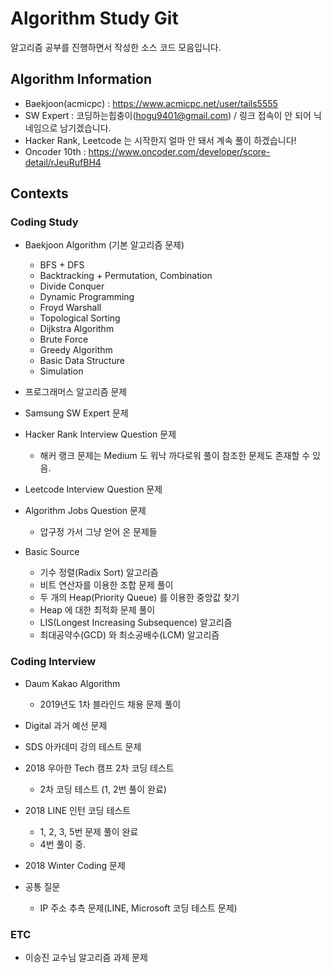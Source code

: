 # Algorithm Study Git

알고리즘 공부를 진행하면서 작성한 소스 코드 모음입니다.

## Algorithm Information

- Baekjoon(acmicpc) : https://www.acmicpc.net/user/tails5555
- SW Expert : 코딩하는힙충이(hogu9401@gmail.com) / 링크 접속이 안 되어 닉네임으로 남기겠습니다.
- Hacker Rank, Leetcode 는 시작한지 얼마 안 돼서 계속 풀이 하겠습니다! 
- Oncoder 10th : https://www.oncoder.com/developer/score-detail/rJeuRufBH4

## Contexts

### Coding Study

- Baekjoon Algorithm (기본 알고리즘 문제)
    - BFS + DFS
    - Backtracking + Permutation, Combination
    - Divide Conquer
    - Dynamic Programming
    - Froyd Warshall
    - Topological Sorting
    - Dijkstra Algorithm
    - Brute Force
    - Greedy Algorithm
    - Basic Data Structure
    - Simulation

- 프로그래머스 알고리즘 문제

- Samsung SW Expert 문제

- Hacker Rank Interview Question 문제
    - 해커 랭크 문제는 Medium 도 워낙 까다로워 풀이 참조한 문제도 존재할 수 있음.

- Leetcode Interview Question 문제

- Algorithm Jobs Question 문제
    - 압구정 가서 그냥 얻어 온 문제들
    
- Basic Source
    - 기수 정렬(Radix Sort) 알고리즘
    - 비트 연산자를 이용한 조합 문제 풀이
    - 두 개의 Heap(Priority Queue) 를 이용한 중앙값 찾기
    - Heap 에 대한 최적화 문제 풀이
    - LIS(Longest Increasing Subsequence) 알고리즘
    - 최대공약수(GCD) 와 최소공배수(LCM) 알고리즘

### Coding Interview
    
- Daum Kakao Algorithm
    - 2019년도 1차 블라인드 채용 문제 풀이
    
- Digital 과거 예선 문제
    
- SDS 아카데미 강의 테스트 문제
    
- 2018 우아한 Tech 캠프 2차 코딩 테스트
    - 2차 코딩 테스트 (1, 2번 풀이 완료)
    
- 2018 LINE 인턴 코딩 테스트
    - 1, 2, 3, 5번 문제 풀이 완료
    - 4번 풀이 중.
    
- 2018 Winter Coding 문제

- 공통 질문
    - IP 주소 추측 문제(LINE, Microsoft 코딩 테스트 문제)

### ETC

- 이승진 교수님 알고리즘 과제 문제